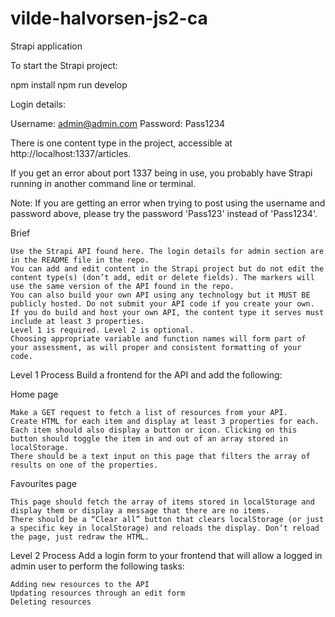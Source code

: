 # vilde-halvorsen-js2-ca

Strapi application

To start the Strapi project:

npm install
npm run develop

Login details:

Username: admin@admin.com
Password: Pass1234


There is one content type in the project, accessible at http://localhost:1337/articles.

If you get an error about port 1337 being in use, you probably have Strapi running in another command line or terminal.

Note: If you are getting an error when trying to post using the username and password above, please try the password 'Pass123' instead of 'Pass1234'.



Brief

    Use the Strapi API found here. The login details for admin section are in the README file in the repo.
    You can add and edit content in the Strapi project but do not edit the content type(s) (don’t add, edit or delete fields). The markers will use the same version of the API found in the repo.
    You can also build your own API using any technology but it MUST BE publicly hosted. Do not submit your API code if you create your own. If you do build and host your own API, the content type it serves must include at least 3 properties.
    Level 1 is required. Level 2 is optional.
    Choosing appropriate variable and function names will form part of your assessment, as will proper and consistent formatting of your code.


Level 1 Process
Build a frontend for the API and add the following:

Home page

    Make a GET request to fetch a list of resources from your API.
    Create HTML for each item and display at least 3 properties for each.
    Each item should also display a button or icon. Clicking on this button should toggle the item in and out of an array stored in localStorage.
    There should be a text input on this page that filters the array of results on one of the properties.

Favourites page

    This page should fetch the array of items stored in localStorage and display them or display a message that there are no items.
    There should be a “Clear all” button that clears localStorage (or just a specific key in localStorage) and reloads the display. Don’t reload the page, just redraw the HTML.

Level 2 Process
Add a login form to your frontend that will allow a logged in admin user to perform the following tasks:

    Adding new resources to the API
    Updating resources through an edit form
    Deleting resources
